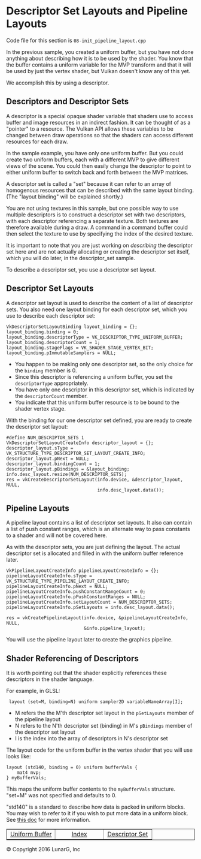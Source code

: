 # Descriptor Set Layouts and Pipeline Layouts

<link href="../css/lg_stylesheet.css" rel="stylesheet"></link>

Code file for this section is `08-init_pipeline_layout.cpp`

In the previous sample, you created a uniform buffer, but you have not
done anything about describing how it is to be used by the shader.
You know that the buffer contains a uniform variable for the MVP
transform and that it
will be used by just the vertex shader, but Vulkan doesn't know
any of this yet.

We accomplish this by using a descriptor.

## Descriptors and Descriptor Sets

A descriptor is a special opaque shader variable that
shaders use to access
buffer and image resources in an indirect fashion.
It can be thought of as a "pointer" to a resource.
The Vulkan API allows these variables to be changed between
draw operations so that the shaders can access different resources
for each draw.

In the sample example, you have only one uniform buffer.
But you could create two uniform buffers, each with a
different MVP to give different views of the scene.
You could then easily change the descriptor to point to
either uniform buffer to switch back and forth between
the MVP matrices.

A descriptor set is called a "set" because it can refer to an
array of homogenous resources that can be described with the
same layout binding.
(The "layout binding" will be explained shortly.)

You are not using textures in this sample, but one possible
way to use multiple descriptors is to construct a
descriptor set with two descriptors, with each descriptor
referencing a separate texture.
Both textures are therefore available during a draw.
A command in a command buffer could then select the texture
to use by specifying the index of the desired texture.

It is important to note that you are just working on *describing*
the descriptor set here and are not actually allocating or
creating the descriptor set itself, which you will do later,
in the descriptor_set sample.

To describe a descriptor set, you use a descriptor set layout.

## Descriptor Set Layouts

A descriptor set layout is used to describe the content of a
list of descriptor sets.
You also need one layout binding for each descriptor set,
which you use to describe each descriptor set:

    VkDescriptorSetLayoutBinding layout_binding = {};
    layout_binding.binding = 0;
    layout_binding.descriptorType = VK_DESCRIPTOR_TYPE_UNIFORM_BUFFER;
    layout_binding.descriptorCount = 1;
    layout_binding.stageFlags = VK_SHADER_STAGE_VERTEX_BIT;
    layout_binding.pImmutableSamplers = NULL;

* You happen to be making only one descriptor set, so the only
choice for the `binding` member is 0.
* Since this descriptor is referencing a uniform buffer, you set the
`descriptorType` appropriately.
* You have only one descriptor in this descriptor set,
which is indicated by the `descriptorCount` member.
* You indicate that this uniform buffer resource is to be bound to
the shader vertex stage.

With the binding for our one descriptor set defined, you are ready to
create the descriptor set layout:

    #define NUM_DESCRIPTOR_SETS 1
    VkDescriptorSetLayoutCreateInfo descriptor_layout = {};
    descriptor_layout.sType = VK_STRUCTURE_TYPE_DESCRIPTOR_SET_LAYOUT_CREATE_INFO;
    descriptor_layout.pNext = NULL;
    descriptor_layout.bindingCount = 1;
    descriptor_layout.pBindings = &layout_binding;
    info.desc_layout.resize(NUM_DESCRIPTOR_SETS);
    res = vkCreateDescriptorSetLayout(info.device, &descriptor_layout, NULL,
                                      info.desc_layout.data());

## Pipeline Layouts

A pipeline layout contains a list of descriptor set layouts.
It also can contain a list of push constant ranges, which
is an alternate way to pass constants to a shader and will
not be covered here.

As with the descriptor sets, you are just defining the layout.
The actual descriptor set is allocated and
filled in with the uniform buffer reference later.

    VkPipelineLayoutCreateInfo pipelineLayoutCreateInfo = {};
    pipelineLayoutCreateInfo.sType = VK_STRUCTURE_TYPE_PIPELINE_LAYOUT_CREATE_INFO;
    pipelineLayoutCreateInfo.pNext = NULL;
    pipelineLayoutCreateInfo.pushConstantRangeCount = 0;
    pipelineLayoutCreateInfo.pPushConstantRanges = NULL;
    pipelineLayoutCreateInfo.setLayoutCount = NUM_DESCRIPTOR_SETS;
    pipelineLayoutCreateInfo.pSetLayouts = info.desc_layout.data();

    res = vkCreatePipelineLayout(info.device, &pipelineLayoutCreateInfo, NULL,
                                 &info.pipeline_layout);

You will use the pipeline layout later to create the graphics pipeline.

## Shader Referencing of Descriptors

It is worth pointing out that the shader explicitly references these
descriptors in the shader language.

For example, in GLSL:

     layout (set=M, binding=N) uniform sampler2D variableNameArray[I];

* M refers the the M'th descriptor set layout in the `pSetLayouts` member
of the pipeline layout
* N refers to the N'th descriptor set (binding) in M's `pBindings` member
of the descriptor set layout
* I is the index into the array of descriptors in N's descriptor set

The layout code for the uniform buffer in the vertex shader that you will use
looks like:

    layout (std140, binding = 0) uniform bufferVals {
        mat4 mvp;
    } myBufferVals;

This maps the uniform buffer contents to the `myBufferVals` structure.
"set=M" was not specified and defaults to 0.

"std140" is a standard to describe how data is packed in uniform blocks.
You may wish to refer to it if you wish to put more data in a uniform block.
See <a href="https://www.opengl.org/registry/specs/ARB/uniform_buffer_object.txt" target="_blank">this doc</a>
for more information.

<table border="1" width="100%">
    <tr>
        <td align="center" width="33%"><a href="07-init_uniform_buffer.html" title="Prev">Uniform Buffer</a></td>
        <td align="center" width="33%"><a href="index.html" title="Index">Index</a></td>
        <td align="center" width="33%"><a href="09-init_descriptor_set.html" title="Next">Descriptor Set</a></td>
    </tr>
</table>
<footer>&copy; Copyright 2016 LunarG, Inc</footer>
